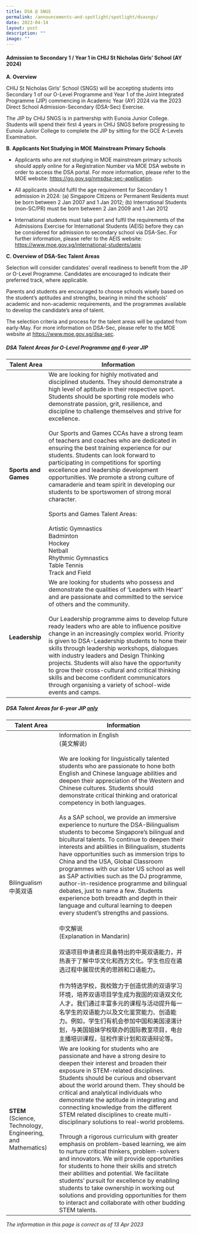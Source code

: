 ```yaml
---
title: DSA @ SNGS
permalink: /announcements-and-spotlight/spotlight/dsasngs/
date: 2023-04-14
layout: post
description: ""
image: ""
---
```

#### **Admission to Secondary 1 / Year 1 in CHIJ St Nicholas Girls’ School (AY 2024)**

**A.	Overview**

CHIJ St Nicholas Girls’ School (SNGS) will be accepting students into Secondary 1 of our O-Level Programme and Year 1 of the Joint Integrated Programme (JIP) commencing in Academic Year (AY) 2024 via the 2023 Direct School Admission-Secondary (DSA-Sec) Exercise. 

The JIP by CHIJ SNGS is in partnership with Eunoia Junior College. Students will spend their first 4 years in CHIJ SNGS before progressing to Eunoia Junior College to complete the JIP by sitting for the GCE A-Levels Examination. 

**B.	Applicants Not Studying in MOE Mainstream Primary Schools**

* Applicants who are not studying in MOE mainstream primary schools should apply online for a Registration Number via MOE DSA website in order to access the DSA portal. For more information, please refer to the MOE website: https://go.gov.sg/nmsdsa-sec-application.  

* All applicants should fulfil the age requirement for Secondary 1 admission in 2024: (a) Singapore Citizens or Permanent Residents must be born between 2 Jan 2007 and 1 Jan 2012; (b) International Students (non-SC/PR) must be born between 2 Jan 2009 and 1 Jan 2012

* International students must take part and fulfil the requirements of the Admissions Exercise for International Students (AEIS) before they can be considered for admission to secondary school via DSA-Sec. For further information, please refer to the AEIS website: https://www.moe.gov.sg/international-students/aeis  

**C.	Overview of DSA-Sec Talent Areas**

Selection will consider candidates’ overall readiness to benefit from the JIP or O-Level Programme. Candidates are encouraged to indicate their preferred track, where applicable.

Parents and students are encouraged to choose schools wisely based on the student’s aptitudes and strengths, bearing in mind the schools’ academic and non-academic requirements, and the programmes available to develop the candidate’s area of talent.

The selection criteria and process for the talent areas will be updated from early-May. For more information on DSA-Sec, please refer to the MOE website at https://www.moe.gov.sg/dsa-sec.

##### **DSA Talent Areas for O-Level Programme <u>and</u> 6-year JIP**



| Talent Area | Information |
| -------- | -------- |
| **Sports and Games**   | We are looking for highly motivated and disciplined students. They should demonstrate a high level of aptitude in their respective sport. Students should be sporting role models who demonstrate passion, grit, resilience, and discipline to challenge themselves and strive for excellence.<br><br>Our Sports and Games CCAs have a strong team of teachers and coaches who are dedicated in ensuring the best training experience for our students. Students can look forward to participating in competitions for sporting excellence and leadership development opportunities. We promote a strong culture of camaraderie and team spirit in developing our students to be sportswomen of strong moral character.<br><br>Sports and Games Talent Areas:<br><br>Artistic Gymnastics<br>Badminton<br>Hockey<br> Netball<br>Rhythmic Gymnastics<br>Table Tennis<br>Track and Field     |
| **Leadership**   | We are looking for students who possess and demonstrate the qualities of ‘Leaders with Heart’ and are passionate and committed to the service of others and the community.<br><br>Our Leadership programme aims to develop future ready leaders who are able to influence positive change in an increasingly complex world. Priority is given to DSA-Leadership students to hone their skills through leadership workshops, dialogues with industry leaders and Design Thinking projects. Students will also have the opportunity to grow their cross-cultural and critical thinking skills and become confident communicators through organising a variety of school-wide events and camps.    |

##### **DSA Talent Areas for 6-year JIP <u>only</u>**



| Talent Area | Information |
| -------- | -------- |
| Bilingualism<br>中英双语 | Information in English<br>(英文解说)<br><br>We are looking for linguistically talented students who are passionate to hone both English and Chinese language abilities and deepen their appreciation of the Western and Chinese cultures. Students should demonstrate critical thinking and oratorical competency in both languages.<br><br>As a SAP school, we provide an immersive experience to nurture the DSA-Bilingualism students to become Singapore’s bilingual and bicultural talents. To continue to deepen their interests and abilities in Bilingualism, students have opportunities such as immersion trips to China and the USA, Global Classroom programmes with our sister US school as well as SAP activities such as the DJ programme, author-in-residence programme and bilingual debates, just to name a few. Students experience both breadth and depth in their language and cultural learning to deepen every student’s strengths and passions.<br><br>中文解说<br>(Explanation in Mandarin)<br><br>双语项目申请者应具备特出的中英双语能力，并热衷于了解中华文化和西方文化。学生也应在遴选过程中展现优秀的思辨和口语能力。<br><br>作为特选学校，我校致力于创造优质的双语学习环境，培养双语项目学生成为我国的双语双文化人才。我们通过丰富多元的课程与活动提升每一名学生的双语能力以及文化鉴赏能力、创造能力。例如，学生们有机会参加中国和美国浸濡计划，与美国姐妹学校联办的国际教室项目，电台主播培训课程，驻校作家计划和双语辩论等。 |
| **STEM**<br>(Science, Technology, Engineering, and Mathematics) | We are looking for students who are passionate and have a strong desire to deepen their interest and broaden their exposure in STEM-related disciplines. Students should be curious and observant about the world around them. They should be critical and analytical individuals who demonstrate the aptitude in integrating and connecting knowledge from the different STEM related disciplines to create multi-disciplinary solutions to real-world problems.<br><br>Through a rigorous curriculum with greater emphasis on problem-based learning, we aim to nurture critical thinkers, problem-solvers and innovators. We will provide opportunities for students to hone their skills and stretch their abilities and potential. We facilitate students’ pursuit for excellence by enabling students to take ownership in working out solutions and providing opportunities for them to interact and collaborate with other budding STEM talents. |

*The information in this page is correct as of 13 Apr 2023*
